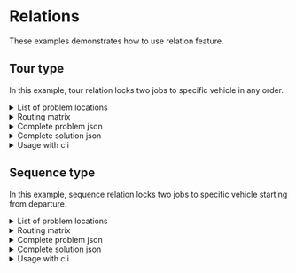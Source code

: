 # Relations

These examples demonstrates how to use relation feature.


## Tour type

In this example, tour relation locks two jobs to specific vehicle in any order.

<details>
    <summary>List of problem locations</summary><p>

```json
{{#include ../../../../examples/json-pragmatic/data/relation-tour.basic.locations.json}}
```

</p></details>

<details>
    <summary>Routing matrix</summary><p>

```json
{{#include ../../../../examples/json-pragmatic/data/relation-tour.basic.matrix.json}}
```

</p></details>


<details>
    <summary>Complete problem json</summary><p>

```json
{{#include ../../../../examples/json-pragmatic/data/relation-tour.basic.problem.json}}
```

</p></details>

<details>
    <summary>Complete solution json</summary><p>

```json
{{#include ../../../../examples/json-pragmatic/data/relation-tour.basic.solution.json}}
```

</p></details>

<details>
    <summary>Usage with cli</summary><p>

```
vrp-cli pragmatic relation-tour.basic.problem.json -m relation-tour.basic.matrix.json -o relation-tour.basic.solution.json --max-generations=100
```

</p></details>


## Sequence type

In this example, sequence relation locks two jobs to specific vehicle starting from departure.

<details>
    <summary>List of problem locations</summary><p>

```json
{{#include ../../../../examples/json-pragmatic/data/relation-strict.basic.locations.json}}
```

</p></details>

<details>
    <summary>Routing matrix</summary><p>

```json
{{#include ../../../../examples/json-pragmatic/data/relation-strict.basic.matrix.json}}
```

</p></details>


<details>
    <summary>Complete problem json</summary><p>

```json
{{#include ../../../../examples/json-pragmatic/data/relation-strict.basic.problem.json}}
```

</p></details>

<details>
    <summary>Complete solution json</summary><p>

```json
{{#include ../../../../examples/json-pragmatic/data/relation-strict.basic.solution.json}}
```

</p></details>

<details>
    <summary>Usage with cli</summary><p>

```
vrp-cli pragmatic relation-strict.basic.problem.json -m relation-strict.basic.matrix.json -o relation-strict.basic.solution.json --max-generations=100
```

</p></details>
